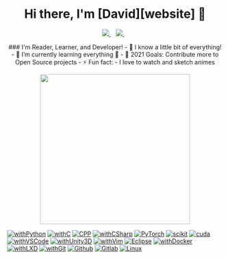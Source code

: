 
<h1 align='center'>
  Hi there, I'm [David][website] 👋
</h1>

<p align='center'>
  <a href="https://www.linkedin.com/in/ansh-david-071b0354/">
    <img src="https://img.shields.io/badge/linkedin-%230077B5.svg?&style=for-the-badge&logo=linkedin&logoColor=white" />
  </a>&nbsp;&nbsp;
  <a href="https://www.youtube.com/channel/UC8SEKa2qg_vnxo-7AoKMA1w">
    <img src="https://img.shields.io/badge/YouTube-%#FF0000.svg?&style=for-the-badge&logo=YouTube&logoColor=white" />
  </a>&nbsp;&nbsp;
</p>

<p align='center'>
### I'm Reader, Learner, and Developer!
- 🔭 I know a little bit of everything!
- 🌱 I’m currently learning everything 🤣
- 🥅 2021 Goals: Contribute more to Open Source projects
- ⚡ Fun fact: - I love to watch and sketch animes
</p>


<p align='center'>
  <a href="#"><img src="https://github-readme-stats.vercel.app/api?username=ironwolf1990&show_icons=true&count_private=true&theme=dark" width="350"></a>
</p>


[![withPython](https://img.shields.io/badge/Python%20--3776AB?style=for-the-badge&logo=Python)]() [![withC](https://img.shields.io/badge/C%20--A8B9CC?style=for-the-badge&logo=C)]() [![CPP](https://img.shields.io/badge/C++%20--00599C?style=for-the-badge&logo=C%2B%2B)]() [![withCSharp](https://img.shields.io/badge/C%20--239120?style=for-the-badge&logo=C%20Sharp)]() [![PyTorch](https://img.shields.io/badge/PyTorch%20--EE4C2C?style=for-the-badge&logo=PyTorch)]() [![scikit](https://img.shields.io/badge/Scikit%20--F7931E?style=for-the-badge&logo=scikit-learn)]() [![cuda](https://img.shields.io/badge/Cuda%20--76B900?style=for-the-badge&logo=NVIDIA)]() [![withVSCode](https://img.shields.io/badge/Code%20--007ACC?style=for-the-badge&logo=Visual%20Studio%20Code)]() [![withUnity3D](https://img.shields.io/badge/Unity%20--000000?style=for-the-badge&logo=Unity)]() [![withVim](https://img.shields.io/badge/Vim%20--019733?style=for-the-badge&logo=Vim)]() [![Eclipse](https://img.shields.io/badge/Eclipse%20--2C2255?style=for-the-badge&logo=Eclipse%20IDE)]() [![withDocker](https://img.shields.io/badge/Docker%20--2496ED?style=for-the-badge&logo=Docker)]() [![withLXD](https://img.shields.io/badge/LXD%20--333333?style=for-the-badge&logo=Linux%20Containers)]() [![withGit](https://img.shields.io/badge/Git%20--F05032?style=for-the-badge&logo=Git)]() [![Github](https://img.shields.io/badge/Github%20--181717?style=for-the-badge&logo=Github)]() [![Gitlab](https://img.shields.io/badge/Gitlab%20--FCA121?style=for-the-badge&logo=Gitlab)]() [![Linux](https://img.shields.io/badge/Linux%20--FCC624?style=for-the-badge&logo=Linux)]()

<!-- https://simpleicons.org/ -->

[website]: https://anshdaviddev.com/
[youtube]: https://www.youtube.com/channel/UC8SEKa2qg_vnxo-7AoKMA1w?view_as=subscriber
[linkedin]: https://www.linkedin.com/in/ansh-david-071b0354/
